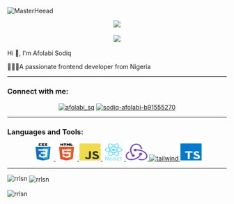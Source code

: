 ![MasterHeead](https://1.bp.blogspot.com/-7A4WynwLsMw/XbBpCXG8fHI/AAAAAAAAMt4/uOa1bpLskYgrwGbllhSu2SDj_Mig8SXJQCLcBGAsYHQ/s1600/2000_600px.gif)

<p align="center"><img width="200" src="https://cdn.dribbble.com/users/1162077/screenshots/3848914/programmer.gif" /></p>
<div align="center">
  <a href="https://coruscating-pixie-d4d2d0.netlify.app/" target="_blank">
      <img src="https://img.shields.io/badge/-my_Portfolio-FBFBFB?style=for-the-badge&logo=ko-f&logoColor=white" target="_blank">
  </a>
</div>
<p align="left">Hi 👋, I'm Afolabi Sodiq</p>
<p align="left">👨🏾‍💻A passionate frontend developer from Nigeria</p>

---

<h3 align="left">Connect with me:</h3>
<p align="center">
<a href="https://twitter.com/afolabi_sq" target="blank"><img align="center" src="https://raw.githubusercontent.com/rahuldkjain/github-profile-readme-generator/master/src/images/icons/Social/twitter.svg" alt="afolabi_sq" height="30" width="40" /></a>
<a href="https://linkedin.com/in/sodiq-afolabi-b91555270" target="blank"><img align="center" src="https://raw.githubusercontent.com/rahuldkjain/github-profile-readme-generator/master/src/images/icons/Social/linked-in-alt.svg" alt="sodiq-afolabi-b91555270" height="30" width="40" /></a>
</p>

---

<h3 align="left">Languages and Tools:</h3>
<p align="center"> <a href="https://www.w3schools.com/css/" target="_blank" rel="noreferrer"> <img src="https://raw.githubusercontent.com/devicons/devicon/master/icons/css3/css3-original-wordmark.svg" alt="css3" width="50" height="40"/> </a> <a href="https://www.w3.org/html/" target="_blank" rel="noreferrer"> <img src="https://raw.githubusercontent.com/devicons/devicon/master/icons/html5/html5-original-wordmark.svg" alt="html5" width="50" height="40"/> </a> <a href="https://developer.mozilla.org/en-US/docs/Web/JavaScript" target="_blank" rel="noreferrer"> <img src="https://raw.githubusercontent.com/devicons/devicon/master/icons/javascript/javascript-original.svg" alt="javascript" width="50" height="40"/> </a> <a href="https://reactjs.org/" target="_blank" rel="noreferrer"> <img src="https://raw.githubusercontent.com/devicons/devicon/master/icons/react/react-original-wordmark.svg" alt="react" width="50" height="40"/> </a> <a href="https://redux.js.org" target="_blank" rel="noreferrer"> <img src="https://raw.githubusercontent.com/devicons/devicon/master/icons/redux/redux-original.svg" alt="redux" width="50" height="40"/> </a> <a href="https://tailwindcss.com/" target="_blank" rel="noreferrer"> <img src="https://www.vectorlogo.zone/logos/tailwindcss/tailwindcss-icon.svg" alt="tailwind" width="50" height="40"/> </a> <a href="https://www.typescriptlang.org/" target="_blank" rel="noreferrer"> <img src="https://raw.githubusercontent.com/devicons/devicon/master/icons/typescript/typescript-original.svg" alt="typescript" width="50" height="40"/> </a> </p>

---

<p><img align="left" src="https://github-readme-stats.vercel.app/api/top-langs?username=rrlsn&show_icons=true&locale=en&layout=compact" alt="rrlsn" /></p>

<p>&nbsp;<img align="center" src="https://github-readme-stats.vercel.app/api?username=rrlsn&show_icons=true&locale=en" alt="rrlsn" /></p>

<p><img align="center" src="https://github-readme-streak-stats.herokuapp.com/?user=rrlsn&" alt="rrlsn" /></p>


<!--
**RrLSn/RrLSn** is a ✨ _special_ ✨ repository because its `README.md` (this file) appears on your GitHub profile.

Here are some ideas to get you started:

- 🔭 I’m currently working on ...
- 🌱 I’m currently learning ...
- 👯 I’m looking to collaborate on ...
- 🤔 I’m looking for help with ...
- 💬 Ask me about ...
- 📫 How to reach me: ...
- 😄 Pronouns: ...
- ⚡ Fun fact: ...
-->
